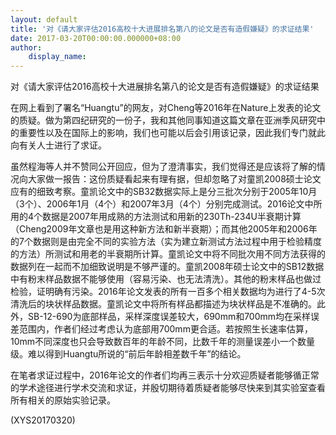 ```yaml
---
layout: default
title: '对《请大家评估2016高校十大进展排名第八的论文是否有造假嫌疑》的求证结果'
date: 2017-03-20T00:00:00.000000+08:00
author:
    display_name: 
---
```


对《请大家评估2016高校十大进展排名第八的论文是否有造假嫌疑》的求证结果

在网上看到了署名“Huangtu”的网友，对Cheng等2016年在Nature上发表的论文的质疑。做为第四纪研究的一份子，我和其他同事知道这篇文章在亚洲季风研究中的重要性以及在国际上的影响，我们也可能以后会引用该记录，因此我们专门就此向有关人士进行了求证。

虽然程海等人并不赞同公开回应，但为了澄清事实，我们觉得还是应该将了解的情况向大家做一报告：这份质疑看起来有理有据，但却忽略了对童凯2008硕士论文应有的细致考察。童凯论文中的SB32数据实际上是分三批次分别于2005年10月（3个）、2006年1月（4个）和2007年3月（4个）分别完成测试。2016论文中所用的4个数据是2007年用成熟的方法测试和用新的230Th-234U半衰期计算（Cheng2009年文章也是用这种新方法和新半衰期）；而其他2005年和2006年的7个数据则是由完全不同的实验方法（实为建立新测试方法过程中用于检验精度的方法）所测试和用老的半衰期所计算。童凯论文中将不同批次用不同方法获得的数据列在一起而不加细致说明是不够严谨的。童凯2008年硕士论文中的SB12数据中有粉末样品数据不能够使用（容易污染、也无法清洗）。其他的粉末样品也做过检验，证明确有污染。2016年论文发表的所有一百多个相关数据均为进行了4-5次清洗后的块状样品数据。童凯论文中将所有样品都描述为块状样品是不准确的。此外，SB-12-690为底部样品，采样深度误差较大，690mm和700mm均在采样误差范围内，作者们经过考虑认为底部用700mm更合适。若按照生长速率估算，10mm不同深度也只会导致数百年的年龄不同，比数千年的测量误差小一个数量级。难以得到Huangtu所说的“前后年龄相差数千年”的结论。

在笔者求证过程中，2016年论文的作者们均再三表示十分欢迎质疑者能够循正常的学术途径进行学术交流和求证，并殷切期待着质疑者能够尽快来到其实验室查看所有相关的原始实验记录。

(XYS20170320)

